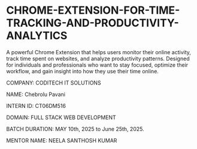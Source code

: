 # CHROME-EXTENSION-FOR-TIME-TRACKING-AND-PRODUCTIVITY-ANALYTICS
A powerful Chrome Extension that helps users monitor their online activity, track time spent on websites, and analyze productivity patterns. Designed for individuals and professionals who want to stay focused, optimize their workflow, and gain insight into how they use their time online.


COMPANY: CODITECH IT SOLUTIONS

NAME: Chebrolu Pavani

INTERN ID: CT06DM516

DOMAIN: FULL STACK WEB DEVELOPMENT

BATCH DURATION: MAY 10th, 2025 to June 25th, 2025.

MENTOR NAME: NEELA SANTHOSH KUMAR
